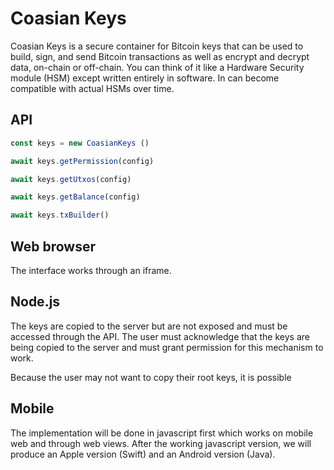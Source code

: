# Coasian Keys

Coasian Keys is a secure container for Bitcoin keys that can be used to build,
sign, and send Bitcoin transactions as well as encrypt and decrypt data,
on-chain or off-chain. You can think of it like a Hardware Security module (HSM)
except written entirely in software. In can become compatible with actual HSMs
over time.

## API

```js
const keys = new CoasianKeys ()

await keys.getPermission(config)

await keys.getUtxos(config)

await keys.getBalance(config)

await keys.txBuilder()
```

## Web browser

The interface works through an iframe.

## Node.js

The keys are copied to the server but are not exposed and must be accessed
through the API. The user must acknowledge that the keys are being copied to the
server and must grant permission for this mechanism to work.

Because the user may not want to copy their root keys, it is possible

## Mobile

The implementation will be done in javascript first which works on mobile web
and through web views. After the working javascript version, we will produce an
Apple version (Swift) and an Android version (Java).
